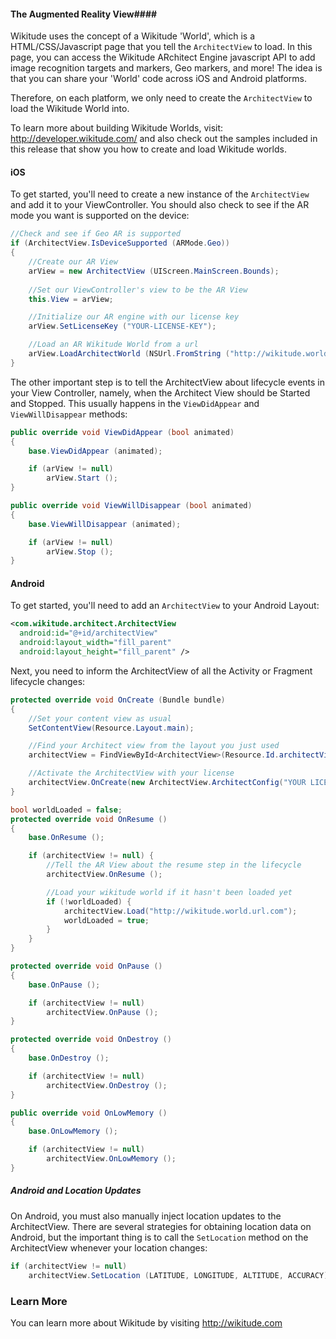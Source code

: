 #### The Augmented Reality View####

Wikitude uses the concept of a Wikitude 'World', which is a HTML/CSS/Javascript page that you tell the `ArchitectView` to load.  In this page, you can access the Wikitude ARchitect Engine javascript API to add image recognition targets and markers, Geo markers, and more!  The idea is that you can share your 'World' code across iOS and Android platforms.

Therefore, on each platform, we only need to create the `ArchitectView` to load the Wikitude World into.

To learn more about building Wikitude Worlds, visit: http://developer.wikitude.com/ and also check out the samples included in this release that show you how to create and load Wikitude worlds.


#### iOS ####

To get started, you'll need to create a new instance of the `ArchitectView` and add it to your ViewController.  You should also check to see if the AR mode you want is supported on the device:

```csharp
//Check and see if Geo AR is supported
if (ArchitectView.IsDeviceSupported (ARMode.Geo))
{
	//Create our AR View
	arView = new ArchitectView (UIScreen.MainScreen.Bounds);
	
	//Set our ViewController's view to be the AR View
	this.View = arView;

	//Initialize our AR engine with our license key
	arView.SetLicenseKey ("YOUR-LICENSE-KEY");

	//Load an AR Wikitude World from a url
	arView.LoadArchitectWorld (NSUrl.FromString ("http://wikitude.world.url.com"));
}
```

The other important step is to tell the ArchitectView about lifecycle events in your View Controller, namely, when the Architect View should be Started and Stopped.  This usually happens in the `ViewDidAppear` and `ViewWillDisappear` methods:

```csharp
public override void ViewDidAppear (bool animated)
{
	base.ViewDidAppear (animated);

	if (arView != null)
		arView.Start ();
}

public override void ViewWillDisappear (bool animated)
{
	base.ViewWillDisappear (animated);

	if (arView != null)
		arView.Stop ();
}
```


#### Android ####

To get started, you'll need to add an `ArchitectView` to your Android Layout:

```xml
<com.wikitude.architect.ArchitectView
  android:id="@+id/architectView"
  android:layout_width="fill_parent"
  android:layout_height="fill_parent" />
```

Next, you need to inform the ArchitectView of all the Activity or Fragment lifecycle changes:

```csharp
protected override void OnCreate (Bundle bundle)
{
	//Set your content view as usual
	SetContentView(Resource.Layout.main);

	//Find your Architect view from the layout you just used
	architectView = FindViewById<ArchitectView>(Resource.Id.architectView);

	//Activate the ArchitectView with your license
	architectView.OnCreate(new ArchitectView.ArchitectConfig("YOUR LICENSE KEY"));
}

bool worldLoaded = false;
protected override void OnResume ()
{
	base.OnResume ();

	if (architectView != null) {
		//Tell the AR View about the resume step in the lifecycle
		architectView.OnResume ();

		//Load your wikitude world if it hasn't been loaded yet
		if (!worldLoaded) {
			architectView.Load("http://wikitude.world.url.com");	
			worldLoaded = true;
		}
	}
}

protected override void OnPause ()
{
	base.OnPause ();

	if (architectView != null)
		architectView.OnPause ();
}

protected override void OnDestroy ()
{
	base.OnDestroy ();

	if (architectView != null)
		architectView.OnDestroy ();
}

public override void OnLowMemory ()
{
	base.OnLowMemory ();

	if (architectView != null)
		architectView.OnLowMemory ();
}
```

##### Android and Location Updates #####
On Android, you must also manually inject location updates to the ArchitectView.  There are several strategies for obtaining location data on Android, but the important thing is to call the `SetLocation` method on the ArchitectView whenever your location changes:

```csharp
if (architectView != null)
	architectView.SetLocation (LATITUDE, LONGITUDE, ALTITUDE, ACCURACY);
```

### Learn More
You can learn more about Wikitude by visiting http://wikitude.com

